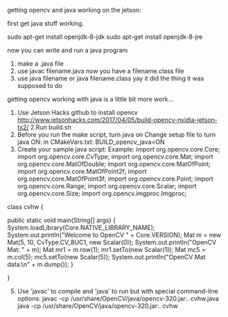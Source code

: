 getting opencv and java working on the jetson:

first get java stuff working.

sudo apt-get install openjdk-8-jdk
sudo apt-get install openjdk-8-jre

now you can write and run a java program

1. make a .java file 
2. use javac filename.java
   now you have a filename.class file
3. use java filename or java filename.class
   yay it did the thing it was supposed to do
 
getting opencv working with java is a little bit more work...

1. Use Jetson Hacks github to install opencv
http://www.jetsonhacks.com/2017/04/05/build-opencv-nvidia-jetson-tx2/
2.Run build.sh
3. Before you run the make script, turn java on 
 Change setup file to turn java ON: in CMakeVars.txt:
 BUILD_opencv_java=ON
4. Create your sample java script:
Example:
import org.opencv.core.Core;
import org.opencv.core.CvType;
import org.opencv.core.Mat;
import org.opencv.core.MatOfDouble;
import org.opencv.core.MatOfPoint;
import org.opencv.core.MatOfPoint2f;
import org.opencv.core.MatOfPoint3f;
import org.opencv.core.Point;
import org.opencv.core.Range;
import org.opencv.core.Scalar;
import org.opencv.core.Size;
import org.opencv.imgproc.Imgproc;

class cvhw {


  public static void main(String[] args) {
    System.loadLibrary(Core.NATIVE_LIBRARY_NAME);
    System.out.println("Welcome to OpenCV " + Core.VERSION);
    Mat m = new Mat(5, 10, CvType.CV_8UC1, new Scalar(0));
    System.out.println("OpenCV Mat: " + m);
    Mat mr1 = m.row(1);
    mr1.setTo(new Scalar(1));
    Mat mc5 = m.col(5);
    mc5.setTo(new Scalar(5));
    System.out.println("OpenCV Mat data:\n" + m.dump());
  }

}

5. Use 'javac' to compile and 'java' to run but with special command-line options:
javac -cp /usr/share/OpenCV/java/opencv-320.jar:. cvhw.java
java -cp /usr/share/OpenCV/java/opencv-320.jar:. cvhw
